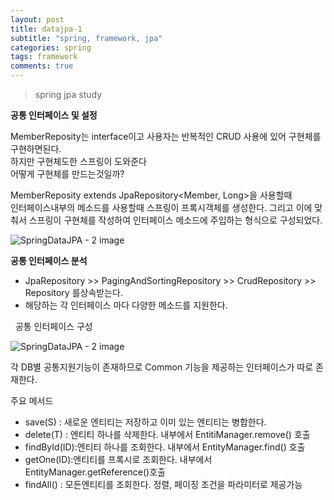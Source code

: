 ```yaml
---
layout: post
title: datajpa-1
subtitle: "spring, framework, jpa"
categories: spring
tags: framework
comments: true
---
```

> spring jpa study




<b>공통 인터페이스 및 설정</b>


MemberReposity는 interface이고 사용자는 반복적인 CRUD 사용에 있어 구현체를 구현하면된다.&nbsp;<br>하지만 구현체도한 스프링이 도와준다&nbsp;<br>어떻게 구현체를 만드는것일까?





MemberReposity extends JpaRepository&lt;Member, Long&gt;을 사용할때<br>인터페이스내부의 메소드를 사용할때 스프링이 프록시객체를 생성한다. 그리고 이에 맞춰서 스프링이 구현체를 작성하여 인터페이스 메소드에 주입하는 형식으로 구성되었다.&nbsp;

![](https://slid-capture.s3.ap-northeast-2.amazonaws.com/public/capture_images/8e82bcf2dd77404d8de2a90c6ff8de5a/ad3c6a1e-437d-415b-86c2-be32a4de4dc6.png "SpringDataJPA - 2 image")








<b>공통 인터페이스 분석</b>


 - JpaRepository &gt;&gt; PagingAndSortingRepository &gt;&gt; CrudRepository &gt;&gt; Repository 를상속받는다.
 - 해당하는 각 인터페이스 마다 다양한 메소드를 지원한다.&nbsp;





&nbsp; 공통 인터페이스 구성

![](https://slid-capture.s3.ap-northeast-2.amazonaws.com/public/capture_images/8e82bcf2dd77404d8de2a90c6ff8de5a/f809cfb6-4f6d-4c07-a785-bdd078af5e50.png "SpringDataJPA - 2 image")


각 DB별 공통지원기능이 존재하므로 Common 기능을 제공하는 인터페이스가 따로 존재한다.&nbsp;





주요 메서드


 - save(S) : 새로운 엔티티는 저장하고 이미 있는 엔티티는 병합한다.
 - delete(T) : 엔티티 하나를 삭제한다. 내부에서 EntitiManager.remove() 호출
 - findById(ID):엔티티 하나를 조회한다. 내부에서 EntityManager.find() 호출
 - getOne(ID):엔티티를 프록시로 조회한다. 내부에서 EntityManager.getReference()호출
 - findAll() : 모든엔티티를 조회한다. 정렬, 페이징 조건을 파라미터로 제공가능




